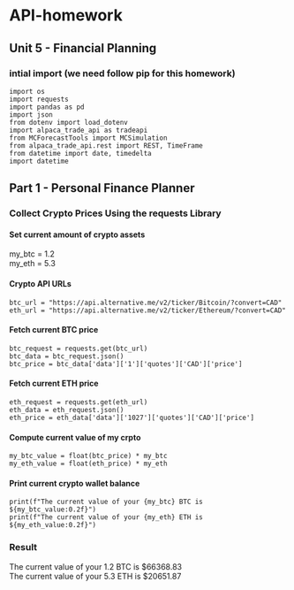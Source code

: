 # API-homework
## Unit 5 - Financial Planning
### intial import (we need follow pip for this homework)
```
import os
import requests
import pandas as pd
import json
from dotenv import load_dotenv
import alpaca_trade_api as tradeapi
from MCForecastTools import MCSimulation
from alpaca_trade_api.rest import REST, TimeFrame
from datetime import date, timedelta
import datetime
```
## Part 1 - Personal Finance Planner
### Collect Crypto Prices Using the requests Library

#### Set current amount of crypto assets<br />
my_btc = 1.2<br />
my_eth = 5.3<br />

#### Crypto API URLs
```
btc_url = "https://api.alternative.me/v2/ticker/Bitcoin/?convert=CAD"
eth_url = "https://api.alternative.me/v2/ticker/Ethereum/?convert=CAD"
```

#### Fetch current BTC price
```
btc_request = requests.get(btc_url)
btc_data = btc_request.json()
btc_price = btc_data['data']['1']['quotes']['CAD']['price']
```
#### Fetch current ETH price
```
eth_request = requests.get(eth_url)
eth_data = eth_request.json()
eth_price = eth_data['data']['1027']['quotes']['CAD']['price']
```
#### Compute current value of my crpto
```
my_btc_value = float(btc_price) * my_btc
my_eth_value = float(eth_price) * my_eth
```
#### Print current crypto wallet balance
```
print(f"The current value of your {my_btc} BTC is ${my_btc_value:0.2f}")
print(f"The current value of your {my_eth} ETH is ${my_eth_value:0.2f}")
```
### Result
The current value of your 1.2 BTC is $66368.83<br />
The current value of your 5.3 ETH is $20651.87<br />
